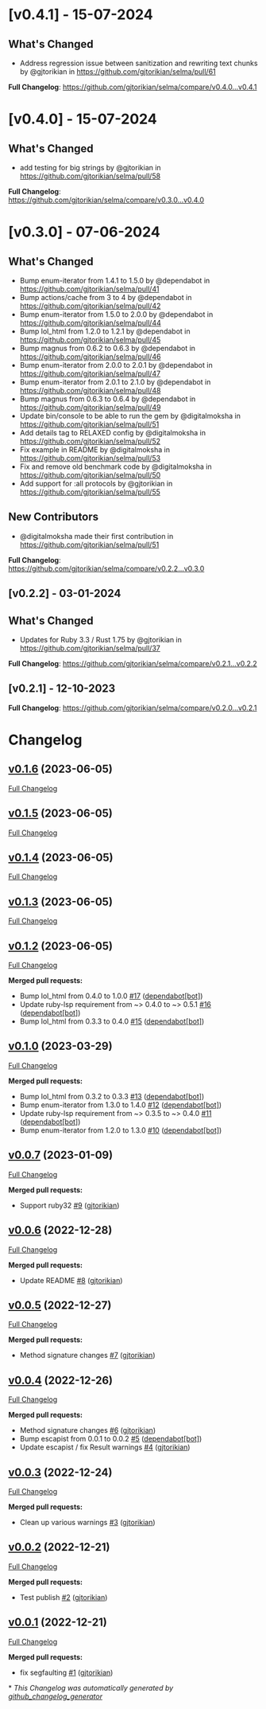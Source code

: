 # [v0.4.1] - 15-07-2024
## What's Changed
* Address regression issue between sanitization and rewriting text chunks by @gjtorikian in https://github.com/gjtorikian/selma/pull/61


**Full Changelog**: https://github.com/gjtorikian/selma/compare/v0.4.0...v0.4.1
# [v0.4.0] - 15-07-2024
## What's Changed
* add testing for big strings by @gjtorikian in https://github.com/gjtorikian/selma/pull/58


**Full Changelog**: https://github.com/gjtorikian/selma/compare/v0.3.0...v0.4.0
# [v0.3.0] - 07-06-2024
## What's Changed
* Bump enum-iterator from 1.4.1 to 1.5.0 by @dependabot in https://github.com/gjtorikian/selma/pull/41
* Bump actions/cache from 3 to 4 by @dependabot in https://github.com/gjtorikian/selma/pull/42
* Bump enum-iterator from 1.5.0 to 2.0.0 by @dependabot in https://github.com/gjtorikian/selma/pull/44
* Bump lol_html from 1.2.0 to 1.2.1 by @dependabot in https://github.com/gjtorikian/selma/pull/45
* Bump magnus from 0.6.2 to 0.6.3 by @dependabot in https://github.com/gjtorikian/selma/pull/46
* Bump enum-iterator from 2.0.0 to 2.0.1 by @dependabot in https://github.com/gjtorikian/selma/pull/47
* Bump enum-iterator from 2.0.1 to 2.1.0 by @dependabot in https://github.com/gjtorikian/selma/pull/48
* Bump magnus from 0.6.3 to 0.6.4 by @dependabot in https://github.com/gjtorikian/selma/pull/49
* Update bin/console to be able to run the gem by @digitalmoksha in https://github.com/gjtorikian/selma/pull/51
* Add details tag to RELAXED config by @digitalmoksha in https://github.com/gjtorikian/selma/pull/52
* Fix example in README by @digitalmoksha in https://github.com/gjtorikian/selma/pull/53
* Fix and remove old benchmark code by @digitalmoksha in https://github.com/gjtorikian/selma/pull/50
* Add support for :all protocols by @gjtorikian in https://github.com/gjtorikian/selma/pull/55

## New Contributors
* @digitalmoksha made their first contribution in https://github.com/gjtorikian/selma/pull/51

**Full Changelog**: https://github.com/gjtorikian/selma/compare/v0.2.2...v0.3.0
## [v0.2.2] - 03-01-2024
## What's Changed
* Updates for Ruby 3.3 / Rust 1.75 by @gjtorikian in https://github.com/gjtorikian/selma/pull/37


**Full Changelog**: https://github.com/gjtorikian/selma/compare/v0.2.1...v0.2.2
## [v0.2.1] - 12-10-2023
**Full Changelog**: https://github.com/gjtorikian/selma/compare/v0.2.0...v0.2.1
# Changelog

## [v0.1.6](https://github.com/gjtorikian/selma/tree/v0.1.6) (2023-06-05)

[Full Changelog](https://github.com/gjtorikian/selma/compare/v0.1.5...v0.1.6)

## [v0.1.5](https://github.com/gjtorikian/selma/tree/v0.1.5) (2023-06-05)

[Full Changelog](https://github.com/gjtorikian/selma/compare/v0.1.4...v0.1.5)

## [v0.1.4](https://github.com/gjtorikian/selma/tree/v0.1.4) (2023-06-05)

[Full Changelog](https://github.com/gjtorikian/selma/compare/v0.1.3...v0.1.4)

## [v0.1.3](https://github.com/gjtorikian/selma/tree/v0.1.3) (2023-06-05)

[Full Changelog](https://github.com/gjtorikian/selma/compare/v0.1.2...v0.1.3)

## [v0.1.2](https://github.com/gjtorikian/selma/tree/v0.1.2) (2023-06-05)

[Full Changelog](https://github.com/gjtorikian/selma/compare/v0.1.0...v0.1.2)

**Merged pull requests:**

- Bump lol\_html from 0.4.0 to 1.0.0 [\#17](https://github.com/gjtorikian/selma/pull/17) ([dependabot[bot]](https://github.com/apps/dependabot))
- Update ruby-lsp requirement from ~\> 0.4.0 to ~\> 0.5.1 [\#16](https://github.com/gjtorikian/selma/pull/16) ([dependabot[bot]](https://github.com/apps/dependabot))
- Bump lol\_html from 0.3.3 to 0.4.0 [\#15](https://github.com/gjtorikian/selma/pull/15) ([dependabot[bot]](https://github.com/apps/dependabot))

## [v0.1.0](https://github.com/gjtorikian/selma/tree/v0.1.0) (2023-03-29)

[Full Changelog](https://github.com/gjtorikian/selma/compare/v0.0.7...v0.1.0)

**Merged pull requests:**

- Bump lol\_html from 0.3.2 to 0.3.3 [\#13](https://github.com/gjtorikian/selma/pull/13) ([dependabot[bot]](https://github.com/apps/dependabot))
- Bump enum-iterator from 1.3.0 to 1.4.0 [\#12](https://github.com/gjtorikian/selma/pull/12) ([dependabot[bot]](https://github.com/apps/dependabot))
- Update ruby-lsp requirement from ~\> 0.3.5 to ~\> 0.4.0 [\#11](https://github.com/gjtorikian/selma/pull/11) ([dependabot[bot]](https://github.com/apps/dependabot))
- Bump enum-iterator from 1.2.0 to 1.3.0 [\#10](https://github.com/gjtorikian/selma/pull/10) ([dependabot[bot]](https://github.com/apps/dependabot))

## [v0.0.7](https://github.com/gjtorikian/selma/tree/v0.0.7) (2023-01-09)

[Full Changelog](https://github.com/gjtorikian/selma/compare/v0.0.6...v0.0.7)

**Merged pull requests:**

- Support ruby32 [\#9](https://github.com/gjtorikian/selma/pull/9) ([gjtorikian](https://github.com/gjtorikian))

## [v0.0.6](https://github.com/gjtorikian/selma/tree/v0.0.6) (2022-12-28)

[Full Changelog](https://github.com/gjtorikian/selma/compare/v0.0.5...v0.0.6)

**Merged pull requests:**

- Update README [\#8](https://github.com/gjtorikian/selma/pull/8) ([gjtorikian](https://github.com/gjtorikian))

## [v0.0.5](https://github.com/gjtorikian/selma/tree/v0.0.5) (2022-12-27)

[Full Changelog](https://github.com/gjtorikian/selma/compare/v0.0.4...v0.0.5)

**Merged pull requests:**

- Method signature changes [\#7](https://github.com/gjtorikian/selma/pull/7) ([gjtorikian](https://github.com/gjtorikian))

## [v0.0.4](https://github.com/gjtorikian/selma/tree/v0.0.4) (2022-12-26)

[Full Changelog](https://github.com/gjtorikian/selma/compare/v0.0.3...v0.0.4)

**Merged pull requests:**

- Method signature changes [\#6](https://github.com/gjtorikian/selma/pull/6) ([gjtorikian](https://github.com/gjtorikian))
- Bump escapist from 0.0.1 to 0.0.2 [\#5](https://github.com/gjtorikian/selma/pull/5) ([dependabot[bot]](https://github.com/apps/dependabot))
- Update escapist / fix Result warnings [\#4](https://github.com/gjtorikian/selma/pull/4) ([gjtorikian](https://github.com/gjtorikian))

## [v0.0.3](https://github.com/gjtorikian/selma/tree/v0.0.3) (2022-12-24)

[Full Changelog](https://github.com/gjtorikian/selma/compare/v0.0.2...v0.0.3)

**Merged pull requests:**

- Clean up various warnings [\#3](https://github.com/gjtorikian/selma/pull/3) ([gjtorikian](https://github.com/gjtorikian))

## [v0.0.2](https://github.com/gjtorikian/selma/tree/v0.0.2) (2022-12-21)

[Full Changelog](https://github.com/gjtorikian/selma/compare/v0.0.1...v0.0.2)

**Merged pull requests:**

- Test publish [\#2](https://github.com/gjtorikian/selma/pull/2) ([gjtorikian](https://github.com/gjtorikian))

## [v0.0.1](https://github.com/gjtorikian/selma/tree/v0.0.1) (2022-12-21)

[Full Changelog](https://github.com/gjtorikian/selma/compare/f2b6c847e33d8341aec72c070c09fe6d6c226224...v0.0.1)

**Merged pull requests:**

- fix segfaulting [\#1](https://github.com/gjtorikian/selma/pull/1) ([gjtorikian](https://github.com/gjtorikian))



\* *This Changelog was automatically generated by [github_changelog_generator](https://github.com/github-changelog-generator/github-changelog-generator)*
